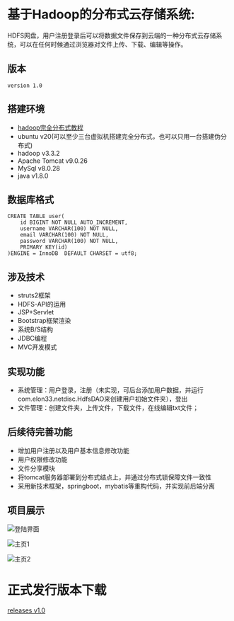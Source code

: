 # <a id="top"></a>基于Hadoop的分布式云存储系统:
HDFS网盘，用户注册登录后可以将数据文件保存到云端的一种分布式云存储系统，可以在任何时候通过浏览器对文件上传、下载、编辑等操作。

## 版本
`version 1.0`

## 搭建环境
- [hadoop完全分布式教程](https://blog.csdn.net/qq_39785575/article/details/106300628)	
- ubuntu v20(可以至少三台虚拟机搭建完全分布式，也可以只用一台搭建伪分布式)
- hadoop v3.3.2
- Apache Tomcat v9.0.26
- MySql v8.0.28
- java v1.8.0


## 数据库格式
~~~shell
CREATE TABLE user(
    id BIGINT NOT NULL AUTO_INCREMENT,
    username VARCHAR(100) NOT NULL,
    email VARCHAR(100) NOT NULL,
    password VARCHAR(100) NOT NULL,                  
    PRIMARY KEY(id)
)ENGINE = InnoDB  DEFAULT CHARSET = utf8;
~~~

## 涉及技术
- struts2框架
- HDFS-API的运用
- JSP+Servlet
- Bootstrap框架渲染
- 系统B/S结构
- JDBC编程
- MVC开发模式
	
## 实现功能
- 系统管理：用户登录，注册（未实现，可后台添加用户数据，并运行com.elon33.netdisc.HdfsDAO来创建用户初始文件夹），登出
- 文件管理：创建文件夹，上传文件，下载文件，在线编辑txt文件；
	
## 后续待完善功能
- 增加用户注册以及用户基本信息修改功能
- 用户权限修改功能
- 文件分享模块
- 将tomcat服务器部署到分布式结点上，并通过分布式锁保障文件一致性
- 采用新技术框架，springboot，mybatis等重构代码，并实现前后端分离

## 项目展示
![登陆界面](https://i.imgur.com/yv5EngR.png)

![主页1](https://i.imgur.com/VcjBCzJ.png)

![主页2](https://i.imgur.com/mAMWacg.png)

# 正式发行版本下载
[releases v1.0](https://github.com/kaka-two/HDFS-Netdisc.git)

